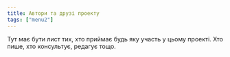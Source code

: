```yaml
---
title: Автори та друзі проекту
tags: ["menu2"]
---
```


Тут має бути лист тих, хто приймає будь яку участь у цьому проекті. Хто пише, хто консультує, редагує тощо.